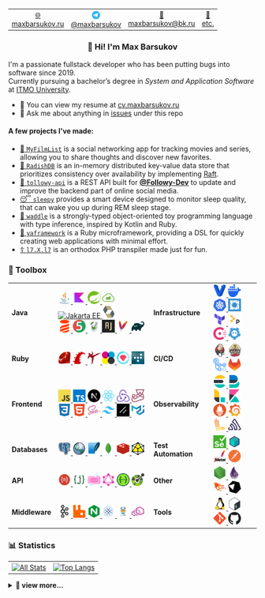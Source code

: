 <table align=center>
  <tr>
    <td align=center><a href="https://maxbarsukov.ru/" target="_blank">
      🌐<br/>maxbarsukov.ru
    </a></td>
    <td align=center><a href="https://t.me/maxbarsukov" target="_blank">
      <img align="center" src="https://raw.githubusercontent.com/AliSawari/github-profile-readme-generator/master/src/images/icons/Social/telegram.svg" alt="Telegram: @maxbarsukov" height="20" width="20"/>
      <br/>@maxbarsukov
    </a></td>
    <td align=center><a href="mailto:maxbarsukov@bk.ru" target="_blank">
      📧<br/>maxbarsukov@bk.ru
    </a></td>
    <td align=center><a href="https://profiles.maxbarsukov.ru" target="_blank">
      👥<br/>etc.
    </a></td>
  </tr>
</table>

<h3 align="center">👋 Hi! I'm Max Barsukov</h3>

I'm a passionate fullstack developer who has been putting bugs into software since 2019.\
Currently pursuing a bachelor’s degree in *System and Application Software* at [ITMO University](https://en.itmo.ru/).

* 📝 You can view my resume at [cv.maxbarsukov.ru](https://cv.maxbarsukov.ru/)
* 💬 Ask me about anything in [issues](https://github.com/maxbarsukov/maxbarsukov/issues) under this repo

<h4>A few projects I've made:</h4>

* [🍿 `MyFilmList`](https://github.com/maxbarsukov/MyFilmList) is a social networking app for tracking movies and series, allowing you to share thoughts and discover new favorites.
* [🌱 `RadishDB`](https://github.com/maxbarsukov/radish-db) is an in-memory distributed key-value data store that prioritizes consistency over availability by implementing [Raft](https://raft.github.io/).
* [🧙 `tollowy-api`](https://github.com/maxbarsukov/tollowy-api) is a REST API built for [**@Followy-Dev**](https://github.com/Followy-Dev) to update and improve the backend part of online social media.
* [😴 `sleepy`](https://github.com/maxbarsukov/sleepy) provides a smart device designed to monitor sleep quality, that can wake you up during REM sleep stage.
* [🦩 `waddle`](https://github.com/maxbarsukov/waddle) is a strongly-typed object-oriented toy programming language with type inference, inspired by Kotlin and Ruby.
* [🦎 `yaframework`](https://github.com/maxbarsukov/yaframework) is a Ruby microframework, providing a DSL for quickly creating web applications with minimal effort.
* [☦️ `l7.X.l7`](https://github.com/maxbarsukov/l7.X.l7) is an orthodox PHP transpiler made just for fun.

<h3 align="left">🧰 Toolbox</h3>

<table>
  <tr>
    <td><b>Java</b></td>
    <td>
      <a href="https://www.java.com/" target="_blank" rel="noreferrer">
        <img src="icons/java.svg" alt="Java" width="26" height="26" />
      </a>
      <a href="https://kotlinlang.org/" target="_blank" rel="noreferrer">
        <img src="icons/kotlin.svg" alt="Kotlin" width="26" height="26" />
      </a>
      <a href="https://spring.io/" target="_blank" rel="noreferrer">
        <img src="icons/spring.svg" alt="Spring" width="26" height="26" />
      </a>
      <a href="https://spring.io/cloud" target="_blank" rel="noreferrer">
        <img src="icons/springcloud.png" alt="Spring Cloud" width="26" height="26" />
      </a>
      <a href="https://jakarta.ee/" target="_blank" rel="noreferrer">
        <img src="icons/jakarta.ico" alt="Jakarta EE" width="26" height="26" />
      </a>
      <a href="https://hibernate.org/" target="_blank" rel="noreferrer">
        <img src="icons/hibernate.svg" alt="Hibernate" width="26" height="26" />
      </a>
      <br/>
      <a href="https://www.liquibase.org/" target="_blank" rel="noreferrer">
        <img src="icons/liquibase.svg" alt="Liquibase" width="26" height="26" />
      </a>
      <a href="https://junit.org/" target="_blank" rel="noreferrer">
        <img src="icons/junit.svg" alt="JUnit" width="26" height="26" />
      </a>
      <a href="https://site.mockito.org/" target="_blank" rel="noreferrer">
        <img src="icons/mockito.png" alt="Mockito" width="26" height="26" />
      </a>
      <a href="https://assertj.github.io/doc/" target="_blank" rel="noreferrer">
        <img src="icons/assertj.png" alt="AssertJ" width="26" height="26" />
      </a>
      <a href="https://maven.apache.org/" target="_blank" rel="noreferrer">
        <img src="icons/maven.svg" alt="Maven" width="26" height="26" />
      </a>
      <a href="https://gradle.org/" target="_blank" rel="noreferrer">
        <img src="icons/gradle.svg" alt="Gradle" width="26" height="26" />
      </a>
    </td>
    <td><b>Infrastructure</b></td>
    <td>
      <a href="https://www.vagrantup.com/" target="_blank" rel="noreferrer">
        <img src="icons/vagrant.png" alt="Vagrant" width="26" height="26" />
      </a>
      <a href="https://www.docker.com/" target="_blank" rel="noreferrer">
        <img src="icons/docker.svg" alt="Docker" width="26" height="26" />
      </a>
      <a href="https://kubernetes.io/" target="_blank" rel="noreferrer">
        <img src="icons/kubernetes.svg" alt="Kubernetes" width="26" height="26" />
      </a>
      <a href="https://k8slens.dev/" target="_blank" rel="noreferrer">
        <img src="icons/lens.png" alt="Lens" width="26" height="26" />
      </a>
      <br/>
      <a href="https://www.terraform.io/" target="_blank" rel="noreferrer">
        <img src="icons/terraform.svg" alt="Terraform" width="26" height="26" />
      </a>
      <a href="https://www.puppet.com/" target="_blank" rel="noreferrer">
        <img src="icons/puppet.png" alt="Puppet" width="26" height="26" />
      </a>
      <a href="https://www.consul.io/" target="_blank" rel="noreferrer">
        <img src="icons/consul.svg" alt="Consul" width="26" height="26" />
      </a>
      <a href="https://www.etcd.io/" target="_blank" rel="noreferrer">
        <img src="icons/etcd.svg" alt="etcd" width="26" height="26" />
      </a>
    </td>
  </tr>
  <tr>
    <td><b>Ruby</b></td>
    <td>
      <a href="https://www.ruby-lang.org/" target="_blank" rel="noreferrer">
        <img src="icons/ruby.svg" alt="Ruby" width="26" height="26" />
      </a>
      <a href="https://rubyonrails.org/" target="_blank" rel="noreferrer">
        <img src="icons/rails.svg" alt="Ruby on Rails" width="26" height="26" />
      </a>
      <a href="https://sidekiq.org/" target="_blank" rel="noreferrer">
        <img src="icons/sidekiq.svg" alt="Sidekiq" width="26" height="26" />
      </a>
      <a href="https://puma.io/" target="_blank" rel="noreferrer">
        <img src="icons/puma.png" alt="Puma" width="26" height="26" />
      </a>
      <a href="https://rspec.info/" target="_blank" rel="noreferrer">
        <img src="icons/rspec.svg" alt="RSpec" width="26" height="26" />
      </a>
      <a href="https://dry-rb.org/" target="_blank" rel="noreferrer">
        <img src="icons/dry-rb.png" alt="dry-rb" width="26" height="26" />
      </a>
    </td>
    <td><b>CI/CD</b></td>
    <td>
      <a href="https://www.jenkins.io/" target="_blank" rel="noreferrer">
        <img src="icons/jenkins.svg" alt="Jenkins" width="26" height="26" />
      </a>
      <a href="https://www.travis-ci.com/" target="_blank" rel="noreferrer">
        <img src="icons/travis-ci.svg" alt="Travis CI" width="26" height="26" />
      </a>
      <a href="https://github.com/features/actions" target="_blank" rel="noreferrer">
        <img src="icons/githubactions.svg" alt="GitHub Actions" width="26" height="26" />
      </a>
      <a href="https://docs.gitlab.com/ee/ci/" target="_blank" rel="noreferrer">
        <img src="icons/gitlab.svg" alt="GitLab CI/CD" width="26" height="26" />
      </a>
    </td>
  </tr>
  <tr>
    <td><strong>Frontend</strong></td>
    <td>
      <a href="https://developer.mozilla.org/en-US/docs/Web/JavaScript" target="_blank" rel="noreferrer">
        <img src="icons/javascript.svg" alt="JavaScript" width="26" height="26" />
      </a>
      <a href="https://www.typescriptlang.org/" target="_blank" rel="noreferrer">
        <img src="icons/typescript.svg" alt="TypeScript" width="26" height="26" />
      </a>
      <a href="https://nextjs.org/" target="_blank" rel="noreferrer">
        <img src="icons/nextjs.svg" alt="Next.js" width="26" height="26" />
      </a>
      <a href="https://react.dev/" target="_blank" rel="noreferrer">
        <img src="icons/react.svg" alt="React" width="26" height="26" />
      </a>
      <a href="https://redux.js.org/" target="_blank" rel="noreferrer">
        <img src="icons/redux.svg" alt="Redux" width="26" height="26" />
      </a>
      <a href="https://jestjs.io/" target="_blank" rel="noreferrer">
        <img src="icons/jest.svg" alt="Jest" width="26" height="26" />
      </a>
      <br/>
      <a href="https://www.w3schools.com/css/" target="_blank" rel="noreferrer">
        <img src="https://raw.githubusercontent.com/devicons/devicon/master/icons/css3/css3-plain.svg" alt="CSS" width="26" height="26" />
      </a>
      <a href="https://www.w3.org/html/" target="_blank" rel="noreferrer">
        <img src="https://raw.githubusercontent.com/devicons/devicon/master/icons/html5/html5-plain.svg" alt="HTML5" width="26" height="26" />
      </a>
      <a href="https://sass-lang.com/" target="_blank" rel="noreferrer">
        <img src="icons/sass.svg" alt="SASS" width="26" height="26" />
      </a>
      <a href="https://tailwindcss.com/" target="_blank" rel="noreferrer">
        <img src="icons/tailwindcss.svg" alt="Tailwind CSS" width="26" height="26" />
      </a>
      <a href="https://ui.shadcn.com/" target="_blank" rel="noreferrer">
        <img src="icons/shadcn.png" alt="ShadCN" width="26" height="26" />
      </a>
      <a href="https://mui.com/" target="_blank" rel="noreferrer">
        <img src="icons/materialui.svg" alt="Material UI" width="26" height="26" />
      </a>
    </td>
    <td><b>Observability</b></td>
    <td>
      <a href="https://www.elastic.co/elasticsearch/" target="_blank" rel="noreferrer">
        <img src="icons/elasticsearch.svg" alt="Elasticsearch" width="26" height="26" />
      </a>
      <a href="https://www.elastic.co/beats/" target="_blank" rel="noreferrer">
        <img src="icons/beats.svg" alt="Elastic Beats" width="26" height="26" />
      </a>
      <a href="https://www.elastic.co/logstash" target="_blank" rel="noreferrer">
        <img src="icons/logstash.svg" alt="Logstash" width="26" height="26" />
      </a>
      <a href="https://www.elastic.co/kibana/" target="_blank" rel="noreferrer">
        <img src="icons/kibana.svg" alt="Kibana" width="26" height="26" />
      </a>
      <br/>
      <a href="https://prometheus.io/" target="_blank" rel="noreferrer">
        <img src="icons/prometheus.svg" alt="Prometheus" width="26" height="26" />
      </a>
      <a href="https://grafana.com/" target="_blank" rel="noreferrer">
        <img src="icons/grafana.svg" alt="Grafana" width="26" height="26" />
      </a>
      <a href="https://grafana.com/oss/loki/" target="_blank" rel="noreferrer">
        <img src="icons/loki.png" alt="Loki" width="26" height="26" />
      </a>
      <a href="https://www.sentry.io/" target="_blank" rel="noreferrer">
        <img src="icons/sentry.svg" alt="Sentry" width="26" height="26" />
      </a>
    </td>
  </tr>
  <tr>
    <td><strong>Databases</strong></td>
    <td>
      <a href="https://www.postgresql.org/" target="_blank" rel="noreferrer">
        <img src="icons/postgresql.svg" alt="PostgreSQL" width="26" height="26" />
      </a>
      <a href="https://postgis.net/" target="_blank" rel="noreferrer">
        <img src="icons/postgis.svg" alt="PostGIS" width="26" height="26" />
      </a>
      <a href="https://www.sqlite.org/" target="_blank" rel="noreferrer">
        <img src="icons/sqlite.svg" alt="SQLite" width="26" height="26" />
      </a>
      <a href="https://www.mongodb.com/" target="_blank" rel="noreferrer">
        <img src="icons/mongodb.svg" alt="MongoDB" width="26" height="26" />
      </a>
      <a href="https://redis.io/" target="_blank" rel="noreferrer">
        <img src="icons/redis.svg" alt="Redis" width="26" height="26" />
      </a>
      <a href="https://www.keydb.dev/" target="_blank" rel="noreferrer">
        <img src="icons/keydb.svg" alt="KeyDB" width="26" height="26" />
      </a>
    </td>
    <td><b>Test Automation</b></td>
    <td>
      <a href="https://www.selenium.dev/" target="_blank" rel="noreferrer">
        <img src="icons/selenium.png" alt="Selenium" width="26" height="26" />
      </a>
      <a href="https://testcontainers.org/" target="_blank" rel="noreferrer">
        <img src="icons/testcontainers.png" alt="Testcontainers" width="26" height="26" />
      </a>
      <a href="https://jmeter.apache.org/" target="_blank" rel="noreferrer">
        <img src="icons/jmeter.png" alt="JMeter" width="26" height="26" />
      </a>
      <a href="https://www.postman.com/" target="_blank" rel="noreferrer">
        <img src="icons/postman.svg" alt="Postman" width="26" height="26" />
      </a>
    </td>
  </tr>
  <tr>
    <td><b>API</b></td>
    <td>
      <a href="https://www.w3.org/2001/sw/wiki/REST" target="_blank" rel="noreferrer">
        <img src="icons/restapi.svg" alt="REST API" width="26" height="26" />
      </a>
      <a href="https://www.jsonapi.org/" target="_blank" rel="noreferrer">
        <img src="icons/jsonapi.png" alt="JSON API" width="26" height="26" />
      </a>
      <a href="https://www.w3.org/TR/soap12/" target="_blank" rel="noreferrer">
        <img src="icons/soap.png" alt="SOAP" width="26" height="26" />
      </a>
      <a href="https://graphql.org/" target="_blank" rel="noreferrer">
        <img src="icons/graphql.svg" alt="GraphQL" width="26" height="26" />
      </a>
      <a href="https://swagger.io/" target="_blank" rel="noreferrer">
        <img src="icons/swagger.svg" alt="Swagger" width="26" height="26" />
      </a>
      <a href="https://www.openapis.org/" target="_blank" rel="noreferrer">
        <img src="icons/openapi.svg" alt="OpenAPI" width="26" height="26" />
      </a>
    </td>
    <td><strong>Other</strong></td>
    <td>
      <a href="https://nodejs.org/en/" target="_blank" rel="noreferrer">
        <img src="icons/nodejs.svg" alt="nodejs" width="26" height="26" />
      </a>
      <a href="https://elixir-lang.org/" target="_blank" rel="noreferrer">
        <img src="icons/elixir.svg" alt="elixir" width="26" height="26" />
      </a>
      <a href="https://www.phoenixframework.org/" target="_blank" rel="noreferrer">
        <img src="icons/phoenix.svg" alt="Phoenix" width="26" height="26" />
      </a>
      <a href="https://crystal-lang.org/" target="_blank" rel="noreferrer">
        <picture>
          <source
            srcset="icons/crystal-white.svg"
            media="(prefers-color-scheme: dark)"
          />
          <source
            srcset="icons/crystal.svg"
            media="(prefers-color-scheme: light), (prefers-color-scheme: no-preference)"
          />
          <img src="icons/crystal.svg" alt="Crystal" width="26" height="26" />
        </picture>
      </a>
    </td>
  </tr>
  <tr>
    <td><b>Middleware</b></td>
    <td>
      <a href="https://kafka.apache.org/" target="_blank" rel="noreferrer">
        <picture>
          <source
            srcset="icons/apachekafka-dark.png"
            media="(prefers-color-scheme: dark)"
          />
          <source
            srcset="icons/apachekafka-light.svg"
            media="(prefers-color-scheme: light), (prefers-color-scheme: no-preference)"
          />
          <img src="icons/apachekafka-light.svg" alt="Apache Kafka" width="26" height="26" />
        </picture>
      </a>
      <a href="https://www.rabbitmq.com/" target="_blank" rel="noreferrer">
        <img src="icons/rabbitmq.svg" alt="RabbitMQ" width="26" height="26" />
      </a>
      <a href="https://www.nginx.com/" target="_blank" rel="noreferrer">
        <img src="icons/nginx.svg" alt="Nginx" width="26" height="26" />
      </a>
      <a href="https://www.haproxy.org/" target="_blank" rel="noreferrer">
        <img src="icons/haproxy.png" alt="HAProxy" width="26" height="26" />
      </a>
      <a href="https://traefik.io/" target="_blank" rel="noreferrer">
        <picture>
          <source
            srcset="icons/traefik-dark.png"
            media="(prefers-color-scheme: dark)"
          />
          <source
            srcset="icons/traefik-light.png"
            media="(prefers-color-scheme: light), (prefers-color-scheme: no-preference)"
          />
          <img src="icons/traefik-light.png" alt="Traefik" width="26" height="26" />
        </picture>
      </a>
      <a href="https://www.envoyproxy.io/" target="_blank" rel="noreferrer">
        <img src="icons/envoy.png" alt="Envoy" width="26" height="26" />
      </a>
    </td>
    <td><strong>Tools</strong></td>
    <td>
      <a href="https://www.linux.org/" target="_blank" rel="noreferrer">
        <img src="icons/linux.svg" alt="Linux" width="26" height="26" />
      </a>
      <a href="https://www.gnu.org/software/bash/" target="_blank" rel="noreferrer">
        <picture>
          <source
            srcset="icons/bash-white.svg"
            media="(prefers-color-scheme: dark)"
          />
          <source
            srcset="icons/bash.svg"
            media="(prefers-color-scheme: light), (prefers-color-scheme: no-preference)"
          />
          <img src="icons/bash.svg" alt="Bash" width="26" height="26" />
        </picture>
      </a>
      <a href="https://git-scm.com/" target="_blank" rel="noreferrer">
        <img src="icons/git.svg" alt="Git" width="26" height="26" />
      </a>
      <a href="https://github.com/" target="_blank" rel="noreferrer">
        <picture>
          <source
            srcset="icons/github-light.svg"
            media="(prefers-color-scheme: dark)"
          />
          <source
            srcset="icons/github.svg"
            media="(prefers-color-scheme: light), (prefers-color-scheme: no-preference)"
          />
          <img src="icons/github.svg" alt="GitHub" width="26" height="26" />
        </picture>
      </a>
    </td>
  </tr>
</table>

<h3 align="left">📊 Statistics</h3>

<table>
  <tr>
    <td align="center">
      <a href="https://github.com/maxbarsukov">
        <picture>
          <source
            srcset="https://github-readme-stats-bis1chka3-maxbarsukovs-projects.vercel.app/api?username=maxbarsukov&show_icons=true&include_all_commits=true&count_private=true&private=true&hide=contribs&hide_border=true&custom_title=GitHub%20Stats&theme=github_dark"
            media="(prefers-color-scheme: dark)"
          />
          <source
            srcset="https://github-readme-stats-bis1chka3-maxbarsukovs-projects.vercel.app/api?username=maxbarsukov&show_icons=true&include_all_commits=true&count_private=true&private=true&hide=contribs&hide_border=true&custom_title=GitHub%20Stats"
            media="(prefers-color-scheme: light), (prefers-color-scheme: no-preference)"
          />
          <img decoding="async" loading="lazy" align="center" src="https://github-readme-stats-bis1chka3-maxbarsukovs-projects.vercel.app/api?username=maxbarsukov&show_icons=true&include_all_commits=true&count_private=true&private=true&hide=contribs&hide_border=true&custom_title=GitHub%20Stats" alt="All Stats" />
        </picture>
      </a>
    </td>
    <td align="center">
      <a href="https://github.com/maxbarsukov?tab=repositories">
        <picture>
          <source
            srcset="https://github-readme-stats-bis1chka3-maxbarsukovs-projects.vercel.app/api/top-langs/?username=maxbarsukov&layout=compact&langs_count=6&hide_border=true&hide=Jupyter%20Notebook&theme=github_dark"
            media="(prefers-color-scheme: dark)"
          />
          <source
            srcset="https://github-readme-stats-bis1chka3-maxbarsukovs-projects.vercel.app/api/top-langs/?username=maxbarsukov&layout=compact&langs_count=6&hide=Jupyter%20Notebook&hide_border=true"
            media="(prefers-color-scheme: light), (prefers-color-scheme: no-preference)"
          />
          <img decoding="async" loading="lazy" align="center" src="https://github-readme-stats-bis1chka3-maxbarsukovs-projects.vercel.app/api/top-langs/?username=maxbarsukov&layout=compact&langs_count=6&hide_border=true&hide=Jupyter%20Notebook" alt="Top Langs" />
        </picture>
      </a>
    </td>
  </tr>
</table>

<details>
 <summary><b>👀 view more...</b></summary>

  <br/>
  <table>
    <tr>
      <td>
        <img align="center" src="https://komarev.com/ghpvc/?username=maxbarsukov&style=flat-square&abbreviated=true&color=blue" alt="Profile views" />      
      </td>
    </tr>
    <tr>
      <td>
        <img src="https://github-profile-trophy.vercel.app/?username=maxbarsukov&no-bg=true&margin-w=15&column=5&rank=-C,-B" />
      </td>
    </tr>
  </table>
</details>

